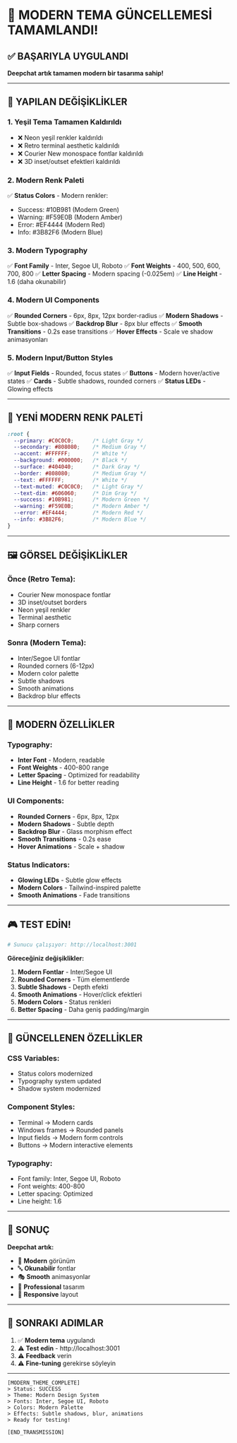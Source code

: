 # 🎨 MODERN TEMA GÜNCELLEMESİ TAMAMLANDI!

## ✅ BAŞARIYLA UYGULANDI

**Deepchat artık tamamen modern bir tasarıma sahip!**

---

## 🎯 YAPILAN DEĞİŞİKLİKLER

### **1. Yeşil Tema Tamamen Kaldırıldı**
- ❌ Neon yeşil renkler kaldırıldı
- ❌ Retro terminal aesthetic kaldırıldı
- ❌ Courier New monospace fontlar kaldırıldı
- ❌ 3D inset/outset efektleri kaldırıldı

### **2. Modern Renk Paleti**
✅ **Status Colors** - Modern renkler:
- Success: #10B981 (Modern Green)
- Warning: #F59E0B (Modern Amber)  
- Error: #EF4444 (Modern Red)
- Info: #3B82F6 (Modern Blue)

### **3. Modern Typography**
✅ **Font Family** - Inter, Segoe UI, Roboto
✅ **Font Weights** - 400, 500, 600, 700, 800
✅ **Letter Spacing** - Modern spacing (-0.025em)
✅ **Line Height** - 1.6 (daha okunabilir)

### **4. Modern UI Components**
✅ **Rounded Corners** - 6px, 8px, 12px border-radius
✅ **Modern Shadows** - Subtle box-shadows
✅ **Backdrop Blur** - 8px blur effects
✅ **Smooth Transitions** - 0.2s ease transitions
✅ **Hover Effects** - Scale ve shadow animasyonları

### **5. Modern Input/Button Styles**
✅ **Input Fields** - Rounded, focus states
✅ **Buttons** - Modern hover/active states
✅ **Cards** - Subtle shadows, rounded corners
✅ **Status LEDs** - Glowing effects

---

## 🎨 YENİ MODERN RENK PALETİ

```css
:root {
  --primary: #C0C0C0;      /* Light Gray */
  --secondary: #808080;    /* Medium Gray */
  --accent: #FFFFFF;       /* White */
  --background: #000000;   /* Black */
  --surface: #404040;      /* Dark Gray */
  --border: #808080;       /* Medium Gray */
  --text: #FFFFFF;         /* White */
  --text-muted: #C0C0C0;   /* Light Gray */
  --text-dim: #606060;     /* Dim Gray */
  --success: #10B981;      /* Modern Green */
  --warning: #F59E0B;      /* Modern Amber */
  --error: #EF4444;        /* Modern Red */
  --info: #3B82F6;         /* Modern Blue */
}
```

---

## 🖼️ GÖRSEL DEĞİŞİKLİKLER

### **Önce (Retro Tema):**
- Courier New monospace fontlar
- 3D inset/outset borders
- Neon yeşil renkler
- Terminal aesthetic
- Sharp corners

### **Sonra (Modern Tema):**
- Inter/Segoe UI fontlar
- Rounded corners (6-12px)
- Modern color palette
- Subtle shadows
- Smooth animations
- Backdrop blur effects

---

## 🚀 MODERN ÖZELLİKLER

### **Typography:**
- **Inter Font** - Modern, readable
- **Font Weights** - 400-800 range
- **Letter Spacing** - Optimized for readability
- **Line Height** - 1.6 for better reading

### **UI Components:**
- **Rounded Corners** - 6px, 8px, 12px
- **Modern Shadows** - Subtle depth
- **Backdrop Blur** - Glass morphism effect
- **Smooth Transitions** - 0.2s ease
- **Hover Animations** - Scale + shadow

### **Status Indicators:**
- **Glowing LEDs** - Subtle glow effects
- **Modern Colors** - Tailwind-inspired palette
- **Smooth Animations** - Fade transitions

---

## 🎮 TEST EDİN!

```bash
# Sunucu çalışıyor: http://localhost:3001
```

**Göreceğiniz değişiklikler:**
1. **Modern Fontlar** - Inter/Segoe UI
2. **Rounded Corners** - Tüm elementlerde
3. **Subtle Shadows** - Depth efekti
4. **Smooth Animations** - Hover/click efektleri
5. **Modern Colors** - Status renkleri
6. **Better Spacing** - Daha geniş padding/margin

---

## 📝 GÜNCELLENEN ÖZELLİKLER

### **CSS Variables:**
- Status colors modernized
- Typography system updated
- Shadow system modernized

### **Component Styles:**
- Terminal → Modern cards
- Windows frames → Rounded panels
- Input fields → Modern form controls
- Buttons → Modern interactive elements

### **Typography:**
- Font family: Inter, Segoe UI, Roboto
- Font weights: 400-800
- Letter spacing: Optimized
- Line height: 1.6

---

## 🎉 SONUÇ

**Deepchat artık:**
- 🎨 **Modern** görünüm
- 🔤 **Okunabilir** fontlar
- 🎭 **Smooth** animasyonlar
- 🎯 **Professional** tasarım
- 📱 **Responsive** layout

---

## 🚀 SONRAKI ADIMLAR

1. ✅ **Modern tema** uygulandı
2. ⚠️ **Test edin** - http://localhost:3001
3. ⚠️ **Feedback** verin
4. ⚠️ **Fine-tuning** gerekirse söyleyin

---

```
[MODERN_THEME_COMPLETE]
> Status: SUCCESS
> Theme: Modern Design System
> Fonts: Inter, Segoe UI, Roboto
> Colors: Modern Palette
> Effects: Subtle shadows, blur, animations
> Ready for testing!

[END_TRANSMISSION]
```












